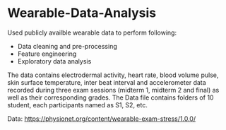 # Wearable-Data-Analysis
Used publicly availble wearable data to perform following:
- Data cleaning and pre-processing
- Feature engineering
- Exploratory data analysis

The data contains electrodermal activity, heart rate, blood volume pulse, skin surface temperature, inter beat interval and accelerometer data recorded during three exam sessions (midterm 1, midterm 2 and final) as well as their corresponding grades. The Data file contains folders of 10 student, each participants named as S1, S2, etc.

Data: https://physionet.org/content/wearable-exam-stress/1.0.0/
